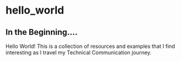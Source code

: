 hello_world
===
## In the Beginning....
Hello World! This is a collection of resources and examples that I find interesting as I travel my Technical Communication journey.

